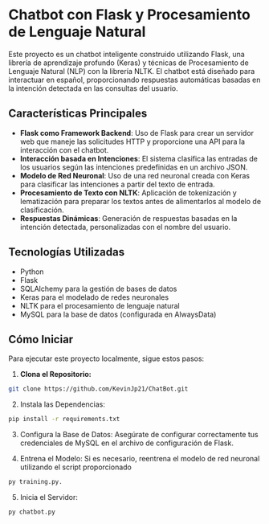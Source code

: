 # Chatbot con Flask y Procesamiento de Lenguaje Natural

Este proyecto es un chatbot inteligente construido utilizando Flask, una librería de aprendizaje profundo (Keras) y técnicas de Procesamiento de Lenguaje Natural (NLP) con la librería NLTK. El chatbot está diseñado para interactuar en español, proporcionando respuestas automáticas basadas en la intención detectada en las consultas del usuario.

## Características Principales

- **Flask como Framework Backend**: Uso de Flask para crear un servidor web que maneje las solicitudes HTTP y proporcione una API para la interacción con el chatbot.
- **Interacción basada en Intenciones**: El sistema clasifica las entradas de los usuarios según las intenciones predefinidas en un archivo JSON.
- **Modelo de Red Neuronal**: Uso de una red neuronal creada con Keras para clasificar las intenciones a partir del texto de entrada.
- **Procesamiento de Texto con NLTK**: Aplicación de tokenización y lematización para preparar los textos antes de alimentarlos al modelo de clasificación.
- **Respuestas Dinámicas**: Generación de respuestas basadas en la intención detectada, personalizadas con el nombre del usuario.

## Tecnologías Utilizadas

- Python
- Flask
- SQLAlchemy para la gestión de bases de datos
- Keras para el modelado de redes neuronales
- NLTK para el procesamiento de lenguaje natural
- MySQL para la base de datos (configurada en AlwaysData)

## Cómo Iniciar

Para ejecutar este proyecto localmente, sigue estos pasos:

1. **Clona el Repositorio:**
```bash
git clone https://github.com/KevinJp21/ChatBot.git
```
2. Instala las Dependencias:
```bash
pip install -r requirements.txt
```
3. Configura la Base de Datos:
Asegúrate de configurar correctamente tus credenciales de MySQL en el archivo de configuración de Flask.

4. Entrena el Modelo:
Si es necesario, reentrena el modelo de red neuronal utilizando el script proporcionado
 ```bash
py training.py.
 ```
5. Inicia el Servidor:
```bash
py chatbot.py

